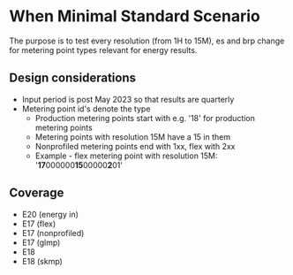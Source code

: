 # When Minimal Standard Scenario

The purpose is to test every resolution (from 1H to 15M), es and brp change for metering point types relevant for energy results.

## Design considerations

- Input period is post May 2023 so that results are quarterly
- Metering point id's denote the type
    - Production metering points start with e.g. '18' for production metering points
    - Metering points with resolution 15M have a 15 in them
    - Nonprofiled metering points end with 1xx, flex with 2xx
    - Example - flex metering point with resolution 15M: '**17**000000**15**00000**2**01'

## Coverage

- E20 (energy in)
- E17 (flex)
- E17 (nonprofiled)
- E17 (glmp)
- E18
- E18 (skmp)
